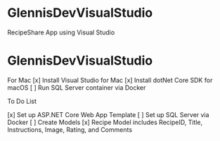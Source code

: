 # GlennisDevVisualStudio
RecipeShare App using Visual Studio
# GlennisDevVisualStudio
For Mac
[x] Install Visual Studio for Mac
[x] Install dotNet Core SDK for macOS
[ ] Run SQL Server container via Docker

To Do List

[x] Set up ASP.NET Core Web App Template
[ ] Set up SQL Server via Docker
[ ] Create Models
    [x] Recipe Model includes RecipeID, Title, Instructions, Image, Rating, and Comments
